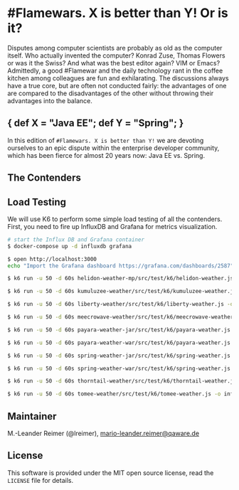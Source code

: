 # #Flamewars. X is better than Y! Or is it?

Disputes among computer scientists are probably as old as the computer itself. Who actually invented the computer? Konrad Zuse, Thomas Flowers or was it the Swiss? And what was the best editor again? VIM or Emacs? Admittedly, a good #Flamewar and the daily technology rant in the coffee kitchen among colleagues are fun and exhilarating. The discussions always have a true core, but are often not conducted fairly: the advantages of one are compared to the disadvantages of the other without throwing their advantages into the balance.

## { def X = "Java EE"; def Y = "Spring"; }

In this edition of `#Flamewars. X is better than Y!` we are devoting ourselves to an epic dispute within the enterprise developer community, which has been fierce for almost 20 years now: Java EE vs. Spring.

## The Contenders

## Load Testing

We will use K6 to perform some simple load testing of all the contenders. First, you need to fire up InfluxDB and Grafana for metrics visualization.

```bash
# start the Influx DB and Grafana container
$ docker-compose up -d influxdb grafana

$ open http://localhost:3000
echo "Import the Grafana dashboard https://grafana.com/dashboards/2587"

$ k6 run -u 50 -d 60s helidon-weather-mp/src/test/k6/helidon-weather.js -o influxdb=http://localhost:8086/k6

$ k6 run -u 50 -d 60s kumuluzee-weather/src/test/k6/kumuluzee-weather.js -o influxdb=http://localhost:8086/k6

$ k6 run -u 50 -d 60s liberty-weather/src/test/k6/liberty-weather.js -o influxdb=http://localhost:8086/k6

$ k6 run -u 50 -d 60s meecrowave-weather/src/test/k6/meecrowave-weather.js -o influxdb=http://localhost:8086/k6

$ k6 run -u 50 -d 60s payara-weather-jar/src/test/k6/payara-weather.js -o influxdb=http://localhost:8086/k6

$ k6 run -u 50 -d 60s payara-weather-war/src/test/k6/payara-weather.js -o influxdb=http://localhost:8086/k6

$ k6 run -u 50 -d 60s spring-weather-jar/src/test/k6/spring-weather.js -o influxdb=http://localhost:8086/k6

$ k6 run -u 50 -d 60s spring-weather-war/src/test/k6/spring-weather.js -o influxdb=http://localhost:8086/k6

$ k6 run -u 50 -d 60s thorntail-weather/src/test/k6/thorntail-weather.js -o influxdb=http://localhost:8086/k6

$ k6 run -u 50 -d 60s tomee-weather/src/test/k6/tomee-weather.js -o influxdb=http://localhost:8086/k6
```

## Maintainer

M.-Leander Reimer (@lreimer), <mario-leander.reimer@qaware.de>

## License

This software is provided under the MIT open source license, read the `LICENSE`
file for details.
